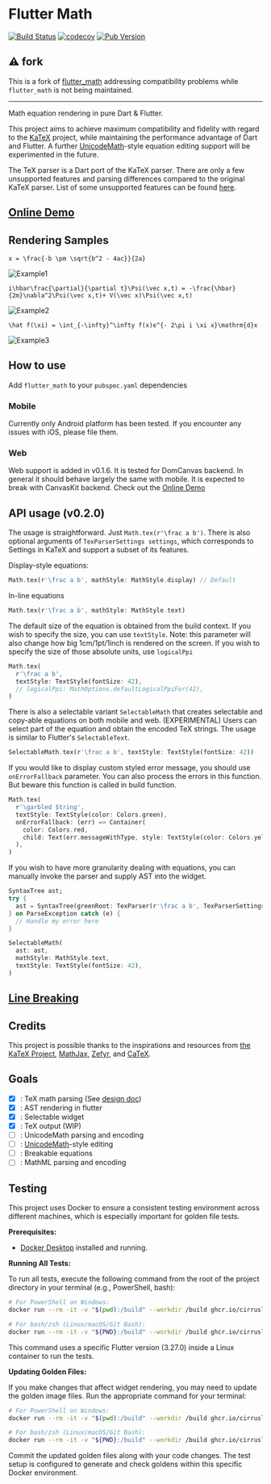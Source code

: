 # Flutter Math

[![Build Status](https://travis-ci.com/znjameswu/flutter_math.svg?branch=master)](https://travis-ci.com/znjameswu/flutter_math) [![codecov](https://codecov.io/gh/znjameswu/flutter_math/branch/master/graph/badge.svg)](https://codecov.io/gh/znjameswu/flutter_math) [![Pub Version](https://img.shields.io/pub/v/flutter_math_fork)](https://pub.dev/packages/flutter_math_fork)


## ⚠ fork

This is a fork of [flutter_math](https://github.com/znjameswu/flutter_math) addressing compatibility
problems while `flutter_math` is not being maintained. 

---



Math equation rendering in pure Dart & Flutter. 


This project aims to achieve maximum compatibility and fidelity with regard to the [KaTeX](https://github.com/KaTeX/KaTeX) project, while maintaining the performance advantage of Dart and Flutter. A further [UnicodeMath](https://www.unicode.org/notes/tn28/UTN28-PlainTextMath-v3.1.pdf)-style equation editing support will be experimented in the future.


The TeX parser is a Dart port of the KaTeX parser. There are only a few unsupported features and parsing differences compared to the original KaTeX parser. List of some unsupported features can be found [here](doc/unsupported.md).

## [Online Demo](https://znjameswu.github.io/flutter_math_demo/)

## Rendering Samples

`x = \frac{-b \pm \sqrt{b^2 - 4ac}}{2a}`

![Example1](https://raw.githubusercontent.com/znjameswu/flutter_math/master/doc/img/delta.png)

`i\hbar\frac{\partial}{\partial t}\Psi(\vec x,t) = -\frac{\hbar}{2m}\nabla^2\Psi(\vec x,t)+ V(\vec x)\Psi(\vec x,t)`

![Example2](https://raw.githubusercontent.com/znjameswu/flutter_math/master/doc/img/schrodinger.png)

`\hat f(\xi) = \int_{-\infty}^\infty f(x)e^{- 2\pi i \xi x}\mathrm{d}x`

![Example3](https://raw.githubusercontent.com/znjameswu/flutter_math/master/doc/img/fourier.png)


## How to use

Add `flutter_math` to your `pubspec.yaml` dependencies

### Mobile
Currently only Android platform has been tested. If you encounter any issues with iOS, please file them.

### Web
Web support is added in v0.1.6. It is tested for DomCanvas backend. In general it should behave largely the same with mobile. It is expected to break with CanvasKit backend. Check out the [Online Demo](https://znjameswu.github.io/flutter_math_demo/)

## API usage (v0.2.0)
The usage is straightforward. Just `Math.tex(r'\frac a b')`. There is also optional arguments of `TexParserSettings settings`, which corresponds to  Settings in KaTeX and support a subset of its features.

Display-style equations:
```dart
Math.tex(r'\frac a b', mathStyle: MathStyle.display) // Default
```

In-line equations
```dart
Math.tex(r'\frac a b', mathStyle: MathStyle.text)
```

The default size of the equation is obtained from the build context. If you wish to specify the size, you can use `textStyle`. Note: this parameter will also change how big 1cm/1pt/1inch is rendered on the screen. If you wish to specify the size of those absolute units, use `logicalPpi`

```dart
Math.tex(
  r'\frac a b',
  textStyle: TextStyle(fontSize: 42),
  // logicalPpi: MathOptions.defaultLogicalPpiFor(42),
)
```

There is also a selectable variant `SelectableMath` that creates selectable and copy-able equations on both mobile and web. (EXPERIMENTAL) Users can select part of the equation and obtain the encoded TeX strings. The usage is similar to Flutter's `SelectableText`.

```dart
SelectableMath.tex(r'\frac a b', textStyle: TextStyle(fontSize: 42))
```

If you would like to display custom styled error message, you should use `onErrorFallback` parameter. You can also process the errors in this function. But beware this function is called in build function.
```dart
Math.tex(
  r'\garbled $tring', 
  textStyle: TextStyle(color: Colors.green),
  onErrorFallback: (err) => Container(
    color: Colors.red,
    child: Text(err.messageWithType, style: TextStyle(color: Colors.yellow)),
  ),
)
```

If you wish to have more granularity dealing with equations, you can manually invoke the parser and supply AST into the widget.
```dart
SyntaxTree ast;
try {
  ast = SyntaxTree(greenRoot: TexParser(r'\frac a b', TexParserSettings()).parse());
} on ParseException catch (e) {
  // Handle my error here
}

SelectableMath(
  ast: ast,
  mathStyle: MathStyle.text,
  textStyle: TextStyle(fontSize: 42),
)
```

## [Line Breaking](doc/line_breaking.md)

## Credits
This project is possible thanks to the inspirations and resources from [the KaTeX Project](https://katex.org/), [MathJax](www.mathjax.org), [Zefyr](https://github.com/memspace/zefyr), and [CaTeX](https://github.com/simpleclub/CaTeX).

## Goals
- [x] : TeX math parsing (See [design doc](doc/design.md))
- [x] : AST rendering in flutter
- [x] : Selectable widget
- [x] : TeX output (WIP)
- [ ] : UnicodeMath parsing and encoding
- [ ] : [UnicodeMath](https://www.unicode.org/notes/tn28/UTN28-PlainTextMath-v3.1.pdf)-style editing
- [ ] : Breakable equations
- [ ] : MathML parsing and encoding

## Testing

This project uses Docker to ensure a consistent testing environment across different machines, which is especially important for golden file tests.

**Prerequisites:**

* [Docker Desktop](https://www.docker.com/products/docker-desktop/) installed and running.

**Running All Tests:**

To run all tests, execute the following command from the root of the project directory in your terminal (e.g., PowerShell, bash):

```bash
# For PowerShell on Windows:
docker run --rm -it -v "$(pwd):/build" --workdir /build ghcr.io/cirruslabs/flutter:3.27.0 flutter test

# For bash/zsh (Linux/macOS/Git Bash):
docker run --rm -it -v "${PWD}:/build" --workdir /build ghcr.io/cirruslabs/flutter:3.27.0 flutter test
```

This command uses a specific Flutter version (3.27.0) inside a Linux container to run the tests.

**Updating Golden Files:**

If you make changes that affect widget rendering, you may need to update the golden image files. Run the appropriate command for your terminal:

```bash
# For PowerShell on Windows:
docker run --rm -it -v "$(pwd):/build" --workdir /build ghcr.io/cirruslabs/flutter:3.27.0 flutter test --update-goldens

# For bash/zsh (Linux/macOS/Git Bash):
docker run --rm -it -v "${PWD}:/build" --workdir /build ghcr.io/cirruslabs/flutter:3.27.0 flutter test --update-goldens
```

Commit the updated golden files along with your code changes. The test setup is configured to generate and check goldens within this specific Docker environment.